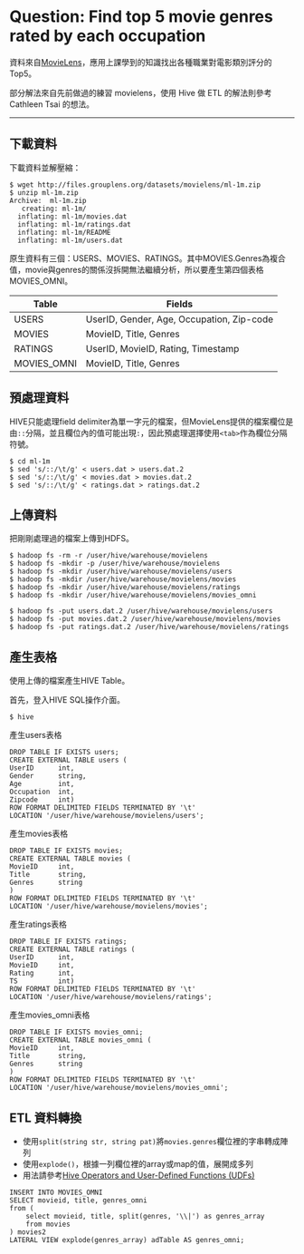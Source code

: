 # Question: Find top 5 movie genres rated by each occupation

資料來自[MovieLens](http://grouplens.org/datasets/movielens/)，應用上課學到的知識找出各種職業對電影類別評分的Top5。

部分解法來自先前做過的練習 movielens，使用 Hive 做 ETL 的解法則參考 Cathleen Tsai 的想法。

___
## 下載資料

下載資料並解壓縮：
```
$ wget http://files.grouplens.org/datasets/movielens/ml-1m.zip
$ unzip ml-1m.zip
Archive:  ml-1m.zip
   creating: ml-1m/
  inflating: ml-1m/movies.dat
  inflating: ml-1m/ratings.dat
  inflating: ml-1m/README
  inflating: ml-1m/users.dat
```

原生資料有三個：USERS、MOVIES、RATINGS。其中MOVIES.Genres為複合值，movie與genres的關係沒拆開無法繼續分析，所以要產生第四個表格MOVIES_OMNI。

| Table | Fields |
|-------|--------|
| USERS | UserID, Gender, Age, Occupation, Zip-code |
| MOVIES | MovieID, Title, Genres |
| RATINGS | UserID, MovieID, Rating, Timestamp |
| MOVIES_OMNI | MovieID, Title, Genres |


## 預處理資料

HIVE只能處理field delimiter為單一字元的檔案，但MovieLens提供的檔案欄位是由```::```分隔，並且欄位內的值可能出現```:```，因此預處理選擇使用```<tab>```作為欄位分隔符號。
```
$ cd ml-1m
$ sed 's/::/\t/g' < users.dat > users.dat.2
$ sed 's/::/\t/g' < movies.dat > movies.dat.2
$ sed 's/::/\t/g' < ratings.dat > ratings.dat.2
```

## 上傳資料

把剛剛處理過的檔案上傳到HDFS。

```
$ hadoop fs -rm -r /user/hive/warehouse/movielens
$ hadoop fs -mkdir -p /user/hive/warehouse/movielens
$ hadoop fs -mkdir /user/hive/warehouse/movielens/users
$ hadoop fs -mkdir /user/hive/warehouse/movielens/movies
$ hadoop fs -mkdir /user/hive/warehouse/movielens/ratings
$ hadoop fs -mkdir /user/hive/warehouse/movielens/movies_omni

$ hadoop fs -put users.dat.2 /user/hive/warehouse/movielens/users
$ hadoop fs -put movies.dat.2 /user/hive/warehouse/movielens/movies
$ hadoop fs -put ratings.dat.2 /user/hive/warehouse/movielens/ratings
```


## 產生表格

使用上傳的檔案產生HIVE Table。

首先，登入HIVE SQL操作介面。
```
$ hive
```

產生users表格
```
DROP TABLE IF EXISTS users;
CREATE EXTERNAL TABLE users (
UserID      int,
Gender      string,
Age         int,
Occupation  int,
Zipcode     int)
ROW FORMAT DELIMITED FIELDS TERMINATED BY '\t'
LOCATION '/user/hive/warehouse/movielens/users';
```

產生movies表格
```
DROP TABLE IF EXISTS movies;
CREATE EXTERNAL TABLE movies (
MovieID     int,
Title       string,
Genres      string
)
ROW FORMAT DELIMITED FIELDS TERMINATED BY '\t'
LOCATION '/user/hive/warehouse/movielens/movies';
```

產生ratings表格
```
DROP TABLE IF EXISTS ratings;
CREATE EXTERNAL TABLE ratings (
UserID      int,
MovieID     int,
Rating      int,
TS          int)
ROW FORMAT DELIMITED FIELDS TERMINATED BY '\t'
LOCATION '/user/hive/warehouse/movielens/ratings';
```

產生movies_omni表格
```
DROP TABLE IF EXISTS movies_omni;
CREATE EXTERNAL TABLE movies_omni (
MovieID     int,
Title       string,
Genres      string
)
ROW FORMAT DELIMITED FIELDS TERMINATED BY '\t'
LOCATION '/user/hive/warehouse/movielens/movies_omni';
```

## ETL 資料轉換
- 使用```split(string str, string pat)```將```movies.genres```欄位裡的字串轉成陣列
- 使用```explode()```，根據一列欄位裡的array或map的值，展開成多列
- 用法請參考[Hive Operators and User-Defined Functions (UDFs)](https://cwiki.apache.org/confluence/display/Hive/LanguageManual+UDF)
```
INSERT INTO MOVIES_OMNI
SELECT movieid, title, genres_omni
from (
    select movieid, title, split(genres, '\\|') as genres_array
    from movies
) movies2
LATERAL VIEW explode(genres_array) adTable AS genres_omni;
```
